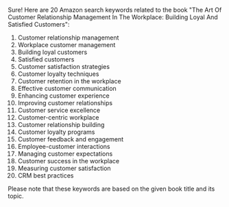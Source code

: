 Sure! Here are 20 Amazon search keywords related to the book "The Art Of Customer Relationship Management In The Workplace: Building Loyal And Satisfied Customers":

1. Customer relationship management
2. Workplace customer management
3. Building loyal customers
4. Satisfied customers
5. Customer satisfaction strategies
6. Customer loyalty techniques
7. Customer retention in the workplace
8. Effective customer communication
9. Enhancing customer experience
10. Improving customer relationships
11. Customer service excellence
12. Customer-centric workplace
13. Customer relationship building
14. Customer loyalty programs
15. Customer feedback and engagement
16. Employee-customer interactions
17. Managing customer expectations
18. Customer success in the workplace
19. Measuring customer satisfaction
20. CRM best practices

Please note that these keywords are based on the given book title and its topic.
